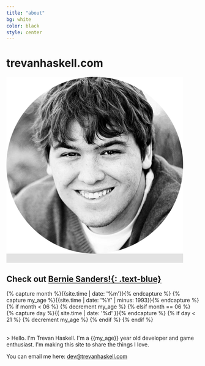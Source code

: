 ```yaml
---
title: "about"
bg: white
color: black
style: center
---
```


# trevanhaskell.com

<span class="fa-stack subtlecircle" style="font-size:100px; background:rgba(0,0,0,0.1)">
  <img src="img/face.png" />
</span>

## Check out [**Bernie Sanders!**{: .text-blue}](https://berniesanders.com/issues/)

{% capture month %}{{site.time | date: '%m'}}{% endcapture %}
{% capture my_age %}{{site.time | date: '%Y' | minus: 1993}}{% endcapture %}
{% if month < 06 %}
  {% decrement my_age %}
{% elsif month == 06 %}
  {% capture day %}{{ site.time | date: '%d' }}{% endcapture %}
  {% if day < 21 %}
	{% decrement my_age %}
  {% endif %}
{% endif %}

<br>
> Hello. I'm Trevan Haskell. I'm a {{my_age}} year old developer 
and game enthusiast. I'm making this site to share the things I love.

You can email me here: [dev@trevanhaskell.com](mailto:dev@trevanhaskell.com) 
